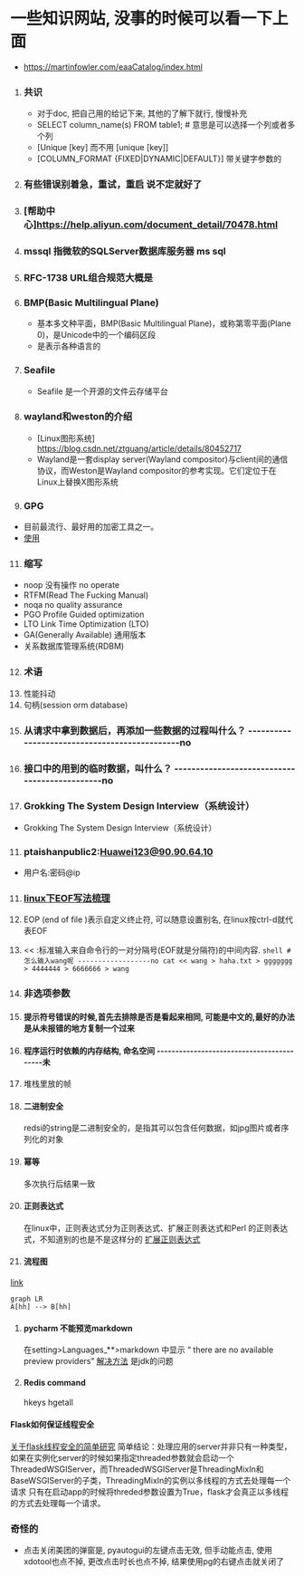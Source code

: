 # 一些知识网站, 没事的时候可以看一下上面
- https://martinfowler.com/eaaCatalog/index.html 
1. ### 共识
   - 对于doc, 把自己用的给记下来, 其他的了解下就行, 慢慢补充
   - SELECT column_name(s) FROM table1; # 意思是可以选择一个列或者多个列
   - [Unique [key] 而不用 [unique [key]]
   - [COLUMN_FORMAT {FIXED|DYNAMIC|DEFAULT}] 带关键字参数的
2. ### 有些错误别着急，重试，重启 说不定就好了
3. ### [帮助中心]https://help.aliyun.com/document_detail/70478.html
4. ### mssql 指微软的SQLServer数据库服务器 ms sql
5. ### RFC-1738 URL组合规范大概是
6. ### BMP(Basic Multilingual Plane)
   - 基本多文种平面，BMP(Basic Multilingual Plane)，或称第零平面(Plane 0)，是Unicode中的一个编码区段
   - 是表示各种语言的
7. ### Seafile
   - Seafile 是一个开源的文件云存储平台
8. ### wayland和weston的介绍
   - [Linux图形系统] https://blog.csdn.net/ztguang/article/details/80452717
   - Wayland是一套display server(Wayland compositor)与client间的通信协议，而Weston是Wayland compositor的参考实现。它们定位于在Linux上替换X图形系统

9.  ### GPG
   - 目前最流行、最好用的加密工具之一。
   - [使用](https://www.ruanyifeng.com/blog/2013/07/gpg.html)
11. ### 缩写
   - noop 没有操作
      no operate
   - RTFM(Read The Fucking Manual)
   - noqa 
      no quality assurance
   - PGO
      Profile Guided optimization 
   - LTO 
     Link Time Optimization (LTO)
   - GA(Generally Available) 通用版本
   - 关系数据库管理系统(RDBM)
12. ### 术语
   1. 性能抖动
   2. 句柄(session orm database)
13. ### 从请求中拿到数据后，再添加一些数据的过程叫什么？ ----------------------------------------------no
14. ### 接口中的用到的临时数据，叫什么？ ----------------------------------------------no
15. ### Grokking The System Design Interview（系统设计）
   - Grokking The System Design Interview（系统设计）
11. ### ptaishanpublic2:Huawei123@90.90.64.10 
   - 用户名:密码@ip
11. ### [linux下EOF写法梳理](https://www.cnblogs.com/gzxbkk/p/10298799.html)
   1. EOP (end of file )表示自定义终止符, 可以随意设置别名, 在linux按ctrl-d就代表EOF
   2. << :标准输入来自命令行的一对分隔号(EOF就是分隔符)的中间内容.
    ```shell
    # 怎么输入wang呢 ------------------no
    cat << wang > haha.txt
    > ggggggg
    > 4444444
    > 6666666
    > wang
    ```

12. ### 非选项参数
13. #### 提示符号错误的时候,首先去排除是否是看起来相同, 可能是中文的,最好的办法是从未报错的地方复制一个过来
14. #### 程序运行时依赖的内存结构, 命名空间 ------------------------------------------未
   3. 堆栈里放的帧
15. #### 二进制安全
    redsi的string是二进制安全的，是指其可以包含任何数据，如jpg图片或者序列化的对象
16. #### 幂等
    多次执行后结果一致
17. #### 正则表达式
    在linux中，正则表达式分为正则表达式、扩展正则表达式和Perl 的正则表达式，不知道别的也是不是这样分的
    [扩展正则表达式](https://blog.csdn.net/yufenghyc/article/details/51078107)
18. #### 流程图
   [link](https://blog.csdn.net/L_786795853/article/details/108878289)
```mermaid
graph LR
A[hh] --> B[hh]
```
1. #### pycharm 不能预览markdown
   在setting>Languages_**>markdown 中显示 “ there are no available preview providers” 
   [解决方法](https://intellij-support.jetbrains.com/hc/en-us/community/posts/360001515959-markdown-support-plugin-preview-not-working-in-linux)
   是jdk的问题
2. #### Redis command
    hkeys 
    hgetall

    
#### Flask如何保证线程安全
[关于flask线程安全的简单研究](https://www.cnblogs.com/fengff/p/9087660.html)
简单结论：处理应用的server并非只有一种类型，如果在实例化server的时候如果指定threaded参数就会启动一个ThreadedWSGIServer，而ThreadedWSGIServer是ThreadingMixIn和BaseWSGIServer的子类，ThreadingMixIn的实例以多线程的方式去处理每一个请求
只有在启动app的时候将threded参数设置为True，flask才会真正以多线程的方式去处理每一个请求。

### 奇怪的
- 点击关闭美团的弹窗是, pyautogui的左键点击无效, 但手动能点击, 使用xdotool也点不掉, 更改点击时长也点不掉, 结果使用pg的右键点击就关闭了